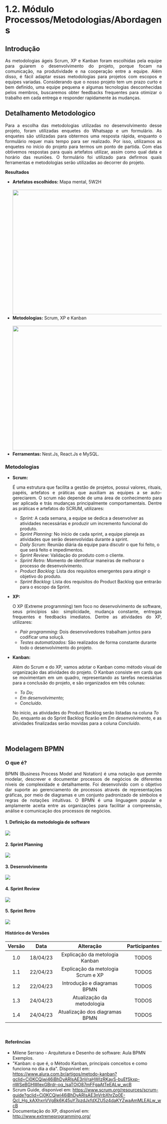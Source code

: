 # 1.2. Módulo Processos/Metodologias/Abordagens

## Introdução
<p align="justify"> As metodologias ágeis Scrum, XP e Kanban foram escolhidas pela equipe para guiarem o desenvolvimento do projeto, porque focam na comunicação, na produtividade e na cooperação entre a equipe. Além disso, é fácil adaptar essas metodologias para projetos com escopos e equipes variadas. Considerando que o nosso projeto tem um prazo curto e bem definido, uma equipe pequena e algumas tecnologias desconhecidas pelos membros, buscaremos obter feedbacks frequentes para otimizar o trabalho em cada entrega e responder rapidamente às mudanças.</p>

## Detalhamento Metodologico 
<p align="justify">Para a escolha das metodologias utilizadas no desenvolvimento desse projeto, foram utilizadas enquetes do Whatsapp e um formulário. As enquetes são utilizadas para obtermos uma resposta rápida, enquanto o formulário requer mais tempo para ser realizado. Por isso, utilizamos as enquetes no início do projeto para termos um ponto de partida. Com elas obtivemos respostas para quais artefatos utilizar, assim como qual data e horário das reuniões. O formulário foi utilizado para defirmos quais ferramentas e metodologias serão utilizadas ao decorrer do projeto. </p>

**Resultados**
- **Artefatos escolhidos:** Mapa mental, 5W2H <br> <br>
    <img src="https://raw.githubusercontent.com/UnBArqDsw2023-1/2023.1_G1_ProjetoMercadoLivre/b25cc39b1a2fc37bc75e68575dbcb0fa1402c23d/docs/IMG/Resultado%20-%20Artefatos.png" width="600" height="400"> <br>
- **Metodologias:** Scrum, XP e Kanban  <br> <br>
    <img src="https://raw.githubusercontent.com/UnBArqDsw2023-1/2023.1_G1_ProjetoMercadoLivre/main/docs/IMG/Resultado%20-%20Metodologias.png" width="700" height="400"> <br>
- **Ferramentas:** Nest.Js, React.Js e MySQL.

### Metodologias
  - **Scrum:** <p align="justify"> É uma estrutura que facilita a gestão de projetos, possui valores, rituais, papéis, artefatos e práticas que auxiliam as equipes a se auto-gereciarem. O scrum não depende de uma área de conhecimento para ser aplicada e trás mudanças principalmente comportamentais. Dentre as práticas e artefatos do SCRUM, utilizares:</p>
      - *Sprint:* A cada semana, a equipe se dedica a desenvolver as atividades necessárias e produzir um incremento funcional do produto.
      - *Sprint Planning:* No início de cada sprint, a equipe planeja as atividades que serão desenvolvidas durante a sprint.
      - *Daily Scrum:* Reunião diária da equipe para discutir o que foi feito, o que será feito e impedimentos.
      - *Sprint Review:* Validação do produto com o cliente.
      - *Sprint Retro:* Momento de identificar maneiras de melhorar o processo de desenvolvimento. 
      - *Product Backlog:* Lista dos requisitos emergentes para atingir o objetivo do produto.
      - *Sprint Backlog:* Lista dos requisitos do Product Backlog que entrarão para o escopo da Sprint.
  
  - **XP:** <p align="justify"> O XP (Extreme programming) tem foco no desenvolvimento de software, seus princípios são: simplicidade, mudança constante, entregas frequentes e feedbacks imediatos. Dentre as atividades do XP, utilizares: </p>
      - *Pair programming:* Dois desenvolvedores trabalham juntos para codificar uma soluçã.
      - *Testes automatizados:* São realizados de forma constante durante todo o desenvolvimento do projeto.

  - **Kanban:** <p align="justify"> Além do Scrum e do XP, vamos adotar o Kanban como método visual de organização das atividades do projeto. O Kanban consiste em cards que se movimentam em um quadro, representando as tarefas necessárias para a conclusão do projeto, e são organizados em três colunas: 
    - *To Do*;
    - *Em desenvolvimento*;
    - *Concluído*.
  
    No início, as atividades do Product Backlog serão listadas na coluna *To Do*, enquanto as do Sprint Backlog ficarão em *Em desenvolvimento*, e as atividades finalizadas serão movidas para a coluna *Concluído*.</p>

<br>

## Modelagem BPMN

### O que é?
<p align="justify">BPMN (Business Process Model and Notation) é uma notação que permite modelar, descrever e documentar processos de negócios de diferentes níveis de complexidade e detalhamente. Foi desenvolvido com o objetivo dar suporte ao gerenciamento de processos através de representações gráficas, por meio de diagramas e um conjunto padronizado de símbolos e regras de notações intuitivas. O BPMN é uma linguagem popular e amplamente aceita entre as organizações para facilitar a compreensão, análise e comunicação dos processos de negócios.</p>

#### 1. Definição da metodologia de software
<img src="https://raw.githubusercontent.com/UnBArqDsw2023-1/2023.1_G1_ProjetoMercadoLivre/main/docs/IMG/diagram%20-%20Metodologia.svg"> 

#### 2. Sprint Planning
<img src="https://raw.githubusercontent.com/UnBArqDsw2023-1/2023.1_G1_ProjetoMercadoLivre/main/docs/IMG/diagram%20-%20Sprint%20Planning.svg"> 

#### 3. Desenvolvimento
<img src="https://raw.githubusercontent.com/UnBArqDsw2023-1/2023.1_G1_ProjetoMercadoLivre/main/docs/IMG/diagram%20-%20Desenvolvimento.svg"> 

#### 4. Sprint Review
<img src="https://raw.githubusercontent.com/UnBArqDsw2023-1/2023.1_G1_ProjetoMercadoLivre/main/docs/IMG/diagram%20-%20Sprint%20Review.svg"> 

#### 5. Sprint Retro
<img src="https://raw.githubusercontent.com/UnBArqDsw2023-1/2023.1_G1_ProjetoMercadoLivre/main/docs/IMG/diagram%20-%20Sprint%20Retro.svg"> 

<br>



#### Histórico de Versões

| Versão  |   Data   |                   Alteração                    |  Participantes |
| :-----: | :------: | :--------------------------------------------: | :-----------: |
|   1.0   | 18/04/23 | Explicação da metologia Kanban | TODOS |
|   1.1   | 22/04/23 | Explicação da metologia Scrum e XP | TODOS |
|   1.2   | 22/04/23 | Introdução e diagramas BPMN | TODOS |
|   1.3   | 24/04/23 | Atualização da metodologia | TODOS |
|   1.4   | 24/04/23 | Atualização dos diagramas BPMN | TODOS |

<br>

#### Referências

  - Milene Serrano - Arquitetura e Desenho de software: Aula BPMN Exemplos.
  - "Kanban: o que é, o Método Kanban, principais conceitos e como funciona no dia a dia". Disponível em: https://www.alura.com.br/artigos/metodo-kanban?gclid=Cj0KCQjwi46iBhDyARIsAE3nVraHWIzRKayS-buEfSkxp-nWSeBGHWlexGBrdr-oq_lsaTOiO87mFFgaAtTeEALw_wcB
  - Scrum Guide, disponível em: https://www.scrum.org/resources/scrum-guide?gclid=Cj0KCQjwi46iBhDyARIsAE3nVrbXhrZp0E-Qcl_Hg_kAXhxnVVgBk6K45uY7pzdJxfdXZU5z4daKYZwaAmMLEALw_wcB
  - Documentação do XP, disponível em: http://www.extremeprogramming.org/


